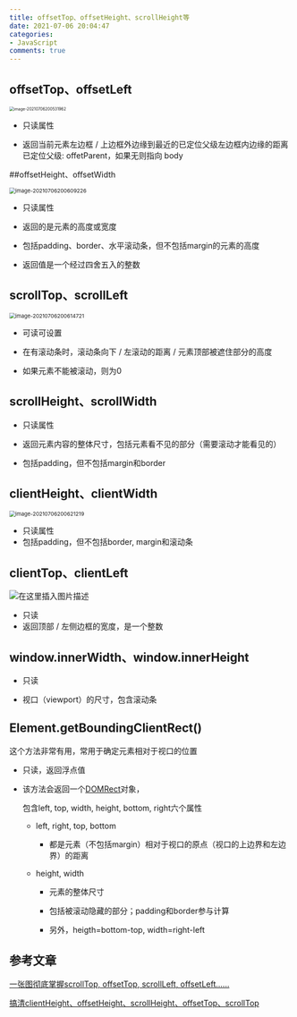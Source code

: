 ```yaml
---
title: offsetTop、offsetHeight、scrollHeight等
date: 2021-07-06 20:04:47
categories:
- JavaScript
comments: true
---
```


## offsetTop、offsetLeft

<img src="/Users/wei/Library/Application Support/typora-user-images/image-20210706200531962.png" alt="image-20210706200531962" style="zoom:50%;" />

- 只读属性

- 返回当前元素左边框 / 上边框外边缘到最近的已定位父级左边框内边缘的距离
  已定位父级: offetParent，如果无则指向 body



##offsetHeight、offsetWidth

<img src="/Users/wei/Library/Application Support/typora-user-images/image-20210706200609226.png" alt="image-20210706200609226" style="zoom:67%;" />

- 只读属性

- 返回的是元素的高度或宽度

- 包括padding、border、水平滚动条，但不包括margin的元素的高度

- 返回值是一个经过四舍五入的整数



## scrollTop、scrollLeft

<img src="/Users/wei/Library/Application Support/typora-user-images/image-20210706200614721.png" alt="image-20210706200614721" style="zoom:67%;" />

- 可读可设置

- 在有滚动条时，滚动条向下 / 左滚动的距离 /  元素顶部被遮住部分的高度

- 如果元素不能被滚动，则为0



## scrollHeight、scrollWidth

- 只读属性

- 返回元素内容的整体尺寸，包括元素看不见的部分（需要滚动才能看见的）

- 包括padding，但不包括margin和border

  

## clientHeight、clientWidth

<img src="/Users/wei/Library/Application Support/typora-user-images/image-20210706200621219.png" alt="image-20210706200621219" style="zoom:67%;" />

- 只读属性
- 包括padding，但不包括border, margin和滚动条



## clientTop、clientLeft

![在这里插入图片描述](https://img-blog.csdnimg.cn/20190518171346987.png?x-oss-process=image/watermark,type_ZmFuZ3poZW5naGVpdGk,shadow_10,text_aHR0cHM6Ly9ibG9nLmNzZG4ubmV0L0d1b1hpYW9Ib25nNzc1ODUyMQ==,size_16,color_FFFFFF,t_70)

- 只读
- 返回顶部 / 左侧边框的宽度，是一个整数



## window.innerWidth、window.innerHeight

- 只读

- 视口（viewport）的尺寸，包含滚动条



## Element.getBoundingClientRect()

这个方法非常有用，常用于确定元素相对于视口的位置

- 只读，返回浮点值

- 该方法会返回一个[DOMRect](https://developer.mozilla.org/zh-CN/docs/Mozilla/Tech/XPCOM/Reference/Interface/nsIDOMClientRect)对象，

  包含left, top, width, height, bottom, right六个属性

  - left, right, top, bottom
    - 都是元素（不包括margin）相对于视口的原点（视口的上边界和左边界）的距离

  - height, width

    - 元素的整体尺寸

    - 包括被滚动隐藏的部分；padding和border参与计算

    - 另外，heigth=bottom-top, width=right-left



## 参考文章

[一张图彻底掌握scrollTop, offsetTop, scrollLeft, offsetLeft......](https://github.com/pramper/blog/issues/10)

[搞清clientHeight、offsetHeight、scrollHeight、offsetTop、scrollTop](https://www.imooc.com/article/17571)

